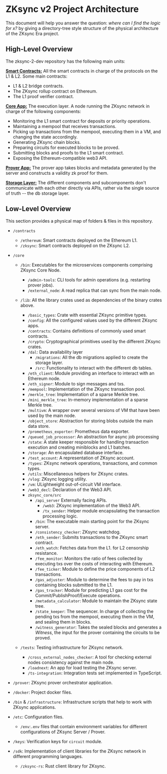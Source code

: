 # ZKsync v2 Project Architecture

This document will help you answer the question: _where can I find the logic for x?_ by giving a directory-tree style
structure of the physical architecture of the ZKsync Era project.

## High-Level Overview

The zksync-2-dev repository has the following main units:

<ins>**Smart Contracts:**</ins> All the smart contracts in charge of the protocols on the L1 & L2. Some main contracts:

- L1 & L2 bridge contracts.
- The ZKsync rollup contract on Ethereum.
- The L1 proof verifier contract.

**<ins>Core App:**</ins> The execution layer. A node running the ZKsync network in charge of the following components:

- Monitoring the L1 smart contract for deposits or priority operations.
- Maintaining a mempool that receives transactions.
- Picking up transactions from the mempool, executing them in a VM, and changing the state accordingly.
- Generating ZKsync chain blocks.
- Preparing circuits for executed blocks to be proved.
- Submitting blocks and proofs to the L1 smart contract.
- Exposing the Ethereum-compatible web3 API.

**<ins>Prover App:**</ins> The prover app takes blocks and metadata generated by the server and constructs a validity zk
proof for them.

**<ins>Storage Layer:**</ins> The different components and subcomponents don't communicate with each other directly via
APIs, rather via the single source of truth -- the db storage layer.

## Low-Level Overview

This section provides a physical map of folders & files in this repository.

- `/contracts`

  - `/ethereum`: Smart contracts deployed on the Ethereum L1.
  - `/zksync`: Smart contracts deployed on the ZKsync L2.

- `/core`

  - `/bin`: Executables for the microservices components comprising ZKsync Core Node.

    - `/admin-tools`: CLI tools for admin operations (e.g. restarting prover jobs).
    - `/external_node`: A read replica that can sync from the main node.

  - `/lib`: All the library crates used as dependencies of the binary crates above.

    - `/basic_types`: Crate with essential ZKsync primitive types.
    - `/config`: All the configured values used by the different ZKsync apps.
    - `/contracts`: Contains definitions of commonly used smart contracts.
    - `/crypto`: Cryptographical primitives used by the different ZKsync crates.
    - `/dal`: Data availability layer
      - `/migrations`: All the db migrations applied to create the storage layer.
      - `/src`: Functionality to interact with the different db tables.
    - `/eth_client`: Module providing an interface to interact with an Ethereum node.
    - `/eth_signer`: Module to sign messages and txs.
    - `/mempool`: Implementation of the ZKsync transaction pool.
    - `/merkle_tree`: Implementation of a sparse Merkle tree.
    - `/mini_merkle_tree`: In-memory implementation of a sparse Merkle tree.
    - `/multivm`: A wrapper over several versions of VM that have been used by the main node.
    - `/object_store`: Abstraction for storing blobs outside the main data store.
    - `/prometheus_exporter`: Prometheus data exporter.
    - `/queued_job_processor`: An abstraction for async job processing
    - `/state`: A state keeper responsible for handling transaction execution and creating miniblocks and L1 batches.
    - `/storage`: An encapsulated database interface.
    - `/test_account`: A representation of ZKsync account.
    - `/types`: ZKsync network operations, transactions, and common types.
    - `/utils`: Miscellaneous helpers for ZKsync crates.
    - `/vlog`: ZKsync logging utility.
    - `/vm`: ULightweight out-of-circuit VM interface.
    - `/web3_decl`: Declaration of the Web3 API.
    - `zksync_core/src`
      - `/api_server` Externally facing APIs.
        - `/web3`: ZKsync implementation of the Web3 API.
        - `/tx_sender`: Helper module encapsulating the transaction processing logic.
      - `/bin`: The executable main starting point for the ZKsync server.
      - `/consistency_checker`: ZKsync watchdog.
      - `/eth_sender`: Submits transactions to the ZKsync smart contract.
      - `/eth_watch`: Fetches data from the L1. for L2 censorship resistance.
      - `/fee_monitor`: Monitors the ratio of fees collected by executing txs over the costs of interacting with
        Ethereum.
      - `/fee_ticker`: Module to define the price components of L2 transactions.
      - `/gas_adjuster`: Module to determine the fees to pay in txs containing blocks submitted to the L1.
      - `/gas_tracker`: Module for predicting L1 gas cost for the Commit/PublishProof/Execute operations.
      - `/metadata_calculator`: Module to maintain the ZKsync state tree.
      - `/state_keeper`: The sequencer. In charge of collecting the pending txs from the mempool, executing them in the
        VM, and sealing them in blocks.
      - `/witness_generator`: Takes the sealed blocks and generates a _Witness_, the input for the prover containing the
        circuits to be proved.

  - `/tests`: Testing infrastructure for ZKsync network.
    - `/cross_external_nodes_checker`: A tool for checking external nodes consistency against the main node.
    - `/loadnext`: An app for load testing the ZKsync server.
    - `/ts-integration`: Integration tests set implemented in TypeScript.

- `/prover`: ZKsync prover orchestrator application.

- `/docker`: Project docker files.

- `/bin` & `/infrastructure`: Infrastructure scripts that help to work with ZKsync applications.

- `/etc`: Configuration files.

  - `/env`:`.env` files that contain environment variables for different configurations of ZKsync Server / Prover.

- `/keys`: Verification keys for `circuit` module.

- `/sdk`: Implementation of client libraries for the ZKsync network in different programming languages.
  - `/zksync-rs`: Rust client library for ZKsync.
